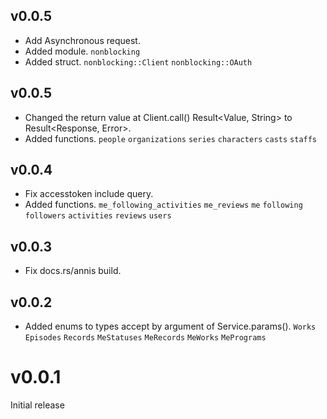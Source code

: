 v0.0.5
--------------
- Add Asynchronous request.
- Added module. `nonblocking`
- Added struct. `nonblocking::Client` `nonblocking::OAuth`

v0.0.5
--------------
- Changed the return value at Client.call() Result<Value, String> to Result<Response, Error>.
- Added functions. `people` `organizations` `series` `characters` `casts` `staffs`

v0.0.4
---------------
- Fix accesstoken include query.
- Added functions. `me_following_activities` `me_reviews` `me` `following` `followers` `activities` `reviews` `users`

v0.0.3
---------------
- Fix docs.rs/annis build.

v0.0.2
---------------
- Added enums to types accept by argument of Service.params(). `Works` `Episodes` `Records` `MeStatuses` `MeRecords` `MeWorks` `MePrograms`   

v0.0.1
===============
Initial release